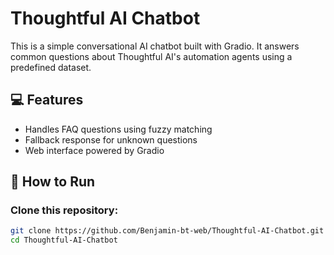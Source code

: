 # Thoughtful AI Chatbot

This is a simple conversational AI chatbot built with Gradio. It answers common questions about Thoughtful AI's automation agents using a predefined dataset.

## 💻 Features

- Handles FAQ questions using fuzzy matching
- Fallback response for unknown questions
- Web interface powered by Gradio

## 🚀 How to Run

### Clone this repository:
```bash
git clone https://github.com/Benjamin-bt-web/Thoughtful-AI-Chatbot.git
cd Thoughtful-AI-Chatbot

